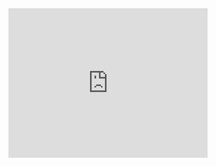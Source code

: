 <iframe src="https://leetcode.com/playground/cVHZDrwr/shared" frameBorder="0" width="400" height="300"></iframe>

